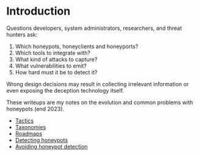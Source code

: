 # Introduction

Questions developers, system administrators, researchers, and threat hunters ask:

1. Which honeypots, honeyclients and honeyports?
2. Which tools to integrate with?
3. What kind of attacks to capture?
4. What vulnerabilities to emit?
5. How hard must it be to detect it?

Wrong design decisions may result in collecting irrelevant information or even exposing the deception technology itself.

These writeups are my notes on the evolution and common problems with honeypots (end 2023).

* [Tactics](tactics.md)
* [Taxonomies](taxonomies.md)
* [Roadmaps](roadmaps.md)
* [Detecting honeypots](detection.md)
* [Avoiding honeypot detection](concealed.md)
